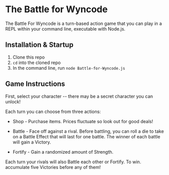 # The Battle for Wyncode

The Battle For Wyncode is a turn-based action game that you can play in a REPL within your command line, executable with Node.js. 

## Installation & Startup
1. Clone this repo
2. `cd` into the cloned repo
3. In the command line, run `node Battle-for-Wyncode.js`

## Game Instructions
First, select your character -- there may be a secret character you can unlock!

Each turn you can choose from three actions:

* Shop - Purchase items. Prices fluctuate so look out for good deals!

* Battle - Face off against a rival. Before battling, you can roll a die to
take on a Battle Effect that will last for one battle. The winner of each battle will gain a Victory.

* Fortify - Gain a randomized amount of Strength.

Each turn your rivals will also Battle each other or Fortify. To win. accumulate five Victories before any of them!
